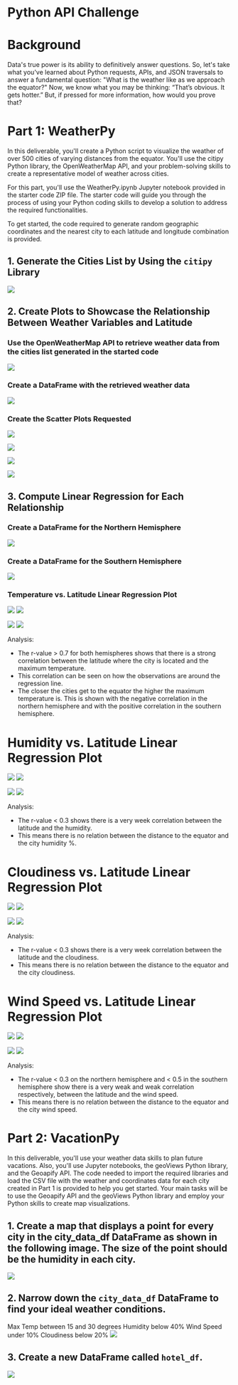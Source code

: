 # Python API Challenge

# Background
Data's true power is its ability to definitively answer questions. So, let's take what you've learned about Python requests, APIs, and JSON traversals to answer a fundamental question: "What is the weather like as we approach the equator?"
Now, we know what you may be thinking: “That’s obvious. It gets hotter.” But, if pressed for more information, how would you prove that?

# Part 1: WeatherPy
In this deliverable, you'll create a Python script to visualize the weather of over 500 cities of varying distances from the equator. You'll use the citipy Python library, the OpenWeatherMap API, and your problem-solving skills to create a representative model of weather across cities.

For this part, you'll use the WeatherPy.ipynb Jupyter notebook provided in the starter code ZIP file. The starter code will guide you through the process of using your Python coding skills to develop a solution to address the required functionalities.

To get started, the code required to generate random geographic coordinates and the nearest city to each latitude and longitude combination is provided.

## 1. Generate the Cities List by Using the `citipy` Library
![](WeatherPy/output_data/1.png)

## 2. Create Plots to Showcase the Relationship Between Weather Variables and Latitude

### Use the OpenWeatherMap API to retrieve weather data from the cities list generated in the started code
![](WeatherPy/output_data/2.png)

### Create a DataFrame with the retrieved weather data
![](WeatherPy/output_data/3.png)

### Create the Scatter Plots Requested

![](WeatherPy/output_data/Fig1.png)

![](WeatherPy/output_data/Fig2.png)

![](WeatherPy/output_data/Fig3.png)

![](WeatherPy/output_data/Fig4.png)

## 3. Compute Linear Regression for Each Relationship

### Create a DataFrame for the Northern Hemisphere
![](WeatherPy/output_data/4.png)

### Create a DataFrame for the Southern Hemisphere
![](WeatherPy/output_data/5.png)

### Temperature vs. Latitude Linear Regression Plot
![](WeatherPy/output_data/Fig5.png)
![](WeatherPy/output_data/6.png)

![](WeatherPy/output_data/Fig6.png)
![](WeatherPy/output_data/7.png)

Analysis:
- The r-value > 0.7 for both hemispheres shows that there is a strong correlation between the latitude where the city is located and the maximum temperature.
- This correlation can be seen on how the observations are around the regression line.
- The closer the cities get to the equator the higher the maximum temperature is. This is shown with the negative correlation in the northern hemisphere and with the positive correlation in the southern hemisphere.


# Humidity vs. Latitude Linear Regression Plot
![](WeatherPy/output_data/Fig7.png)
![](WeatherPy/output_data/8.png)


![](WeatherPy/output_data/Fig8.png)
![](WeatherPy/output_data/9.png)

Analysis:
- The r-value < 0.3 shows there is a very week correlation between the latitude and the humidity.
- This means there is no relation between the distance to the equator and the city humidity %.


# Cloudiness vs. Latitude Linear Regression Plot
![](WeatherPy/output_data/Fig9.png)
![](WeatherPy/output_data/10.png)

![](WeatherPy/output_data/Fig10.png)
![](WeatherPy/output_data/11.png)

Analysis:
- The r-value < 0.3 shows there is a very week correlation between the latitude and the cloudiness.
- This means there is no relation between the distance to the equator and the city cloudiness.


# Wind Speed vs. Latitude Linear Regression Plot
![](WeatherPy/output_data/Fig11.png)
![](WeatherPy/output_data/12.png)

![](WeatherPy/output_data/Fig12.png)
![](WeatherPy/output_data/13.png)

Analysis:
- The r-value < 0.3 on the northern hemisphere and < 0.5 in the southern hemisphere show there is a very weak and weak correlation respectively, between the latitude and the wind speed.
- This means there is no relation between the distance to the equator and the city wind speed.

# Part 2: VacationPy

In this deliverable, you'll use your weather data skills to plan future vacations. Also, you'll use Jupyter notebooks, the geoViews Python library, and the Geoapify API.
The code needed to import the required libraries and load the CSV file with the weather and coordinates data for each city created in Part 1 is provided to help you get started.
Your main tasks will be to use the Geoapify API and the geoViews Python library and employ your Python skills to create map visualizations.

## 1. Create a map that displays a point for every city in the city_data_df DataFrame as shown in the following image. The size of the point should be the humidity in each city.
![](WeatherPy/output_data/14.png)

## 2. Narrow down the `city_data_df` DataFrame to find your ideal weather conditions.
Max Temp between 15 and 30 degrees
Humidity below 40%
Wind Speed under 10%
Cloudiness below 20%
![](WeatherPy/output_data/15.png)

## 3. Create a new DataFrame called `hotel_df`.
![](WeatherPy/output_data/16.png)
